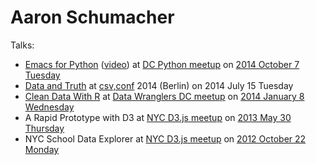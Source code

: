 # Aaron Schumacher

Talks:
 * [Emacs for Python](https://github.com/ajschumacher/emacs_python/blob/master/README.md) ([video](https://www.youtube.com/watch?v=eH-epEqLVAs)) at [DC Python meetup](http://www.meetup.com/DCPython/) on [2014 October 7 Tuesday](http://www.meetup.com/DCPython/events/208969552/)
 * [Data and Truth](https://github.com/ajschumacher/data_and_truth/blob/master/README.md) at [csv,conf](http://csvconf.com/) 2014 (Berlin) on 2014 July 15 Tuesday
 * [Clean Data With R](http://planspace.org/2014/01/07/clean-data-with-r/) at [Data Wranglers DC meetup](http://www.meetup.com/Data-Wranglers-DC/) on [2014 January 8 Wednesday](http://www.meetup.com/Data-Wranglers-DC/events/154160282/)
 * A Rapid Prototype with D3 at [NYC D3.js meetup](http://www.meetup.com/NYC-D3-JS/) on [2013 May 30 Thursday](http://www.meetup.com/NYC-D3-JS/events/121578202/)
 * NYC School Data Explorer at [NYC D3.js meetup](http://www.meetup.com/NYC-D3-JS/) on [2012 October 22 Monday](http://www.meetup.com/NYC-D3-JS/events/87414332/)
